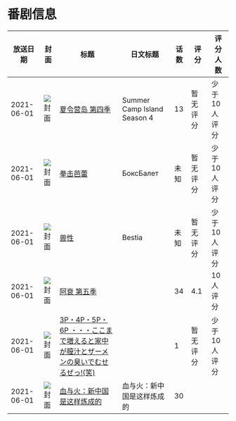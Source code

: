 # 番剧信息

|放送日期|封面|标题|日文标题|话数|评分|评分人数|
|---|---|---|---|---|---|---|
|2021-06-01|![封面](https://lain.bgm.tv/pic/cover/c/5a/23/439334_8GtTQ.jpg)|[夏令营岛 第四季](https://bangumi.tv/subject/439334)|Summer Camp Island Season 4|13|暂无评分|少于10人评分|
|2021-06-01|![封面](https://lain.bgm.tv/pic/cover/c/92/5b/375021_3GgDU.jpg)|[拳击芭蕾](https://bangumi.tv/subject/375021)|БоксБалет|未知|暂无评分|少于10人评分|
|2021-06-01|![封面](https://lain.bgm.tv/pic/cover/c/85/e7/375023_9P95O.jpg)|[兽性](https://bangumi.tv/subject/375023)|Bestia|未知|暂无评分|少于10人评分|
|2021-06-01|![封面](https://lain.bgm.tv/pic/cover/c/7d/c8/339462_J1K0r.jpg)|[阿衰 第五季](https://bangumi.tv/subject/339462)||34|4.1|10人评分|
|2021-06-01|![封面](https://bangumi.tv/img/no_icon_subject.png)|[3P・4P・5P・6P ・・・ここまで増えると家中が膣汁とザーメンの臭いでむせるぜっ!(笑)](https://bangumi.tv/subject/390006)||1|暂无评分|少于10人评分|
|2021-06-01|![封面](https://lain.bgm.tv/pic/cover/c/a3/f5/499444_2lbL4.jpg)|[血与火：新中国是这样炼成的](https://bangumi.tv/subject/499444)|血与火：新中国是这样炼成的|30|||

